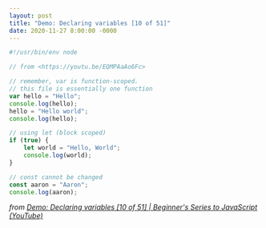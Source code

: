 ```yaml
---
layout: post
title: "Demo: Declaring variables [10 of 51]"
date: 2020-11-27 8:00:00 -0000
---
```


```javascript
#!/usr/bin/env node

// from <https://youtu.be/EQMPAaAo6Fc>

// remember, var is function-scoped.
// this file is essentially one function
var hello = "Hello";
console.log(hello);
hello = "Hello world";
console.log(hello);

// using let (block scoped)
if (true) {
    let world = "Hello, World";
    console.log(world);
}

// const cannot be changed
const aaron = "Aaron";
console.log(aaron);
```
_from [Demo: Declaring variables [10 of 51] | Beginner's Series to JavaScript (YouTube)](https://youtu.be/EQMPAaAo6Fc)_